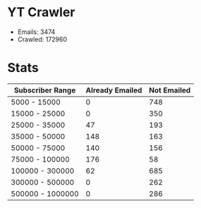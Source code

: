 # YT Crawler
- Emails: 3474
- Crawled: 172960

# Stats
| Subscriber Range  | Already Emailed | Not Emailed |
|-------|-------|-------|
| 5000 - 15000 | 0 | 748 |
| 15000 - 25000 | 0 | 350 |
| 25000 - 35000 | 47 | 193 |
| 35000 - 50000 | 148 | 163 |
| 50000 - 75000 | 140 | 156 |
| 75000 - 100000 | 176 | 58 |
| 100000 - 300000 | 62 | 685 |
| 300000 - 500000 | 0 | 262 |
| 500000 - 1000000 | 0 | 286 |
